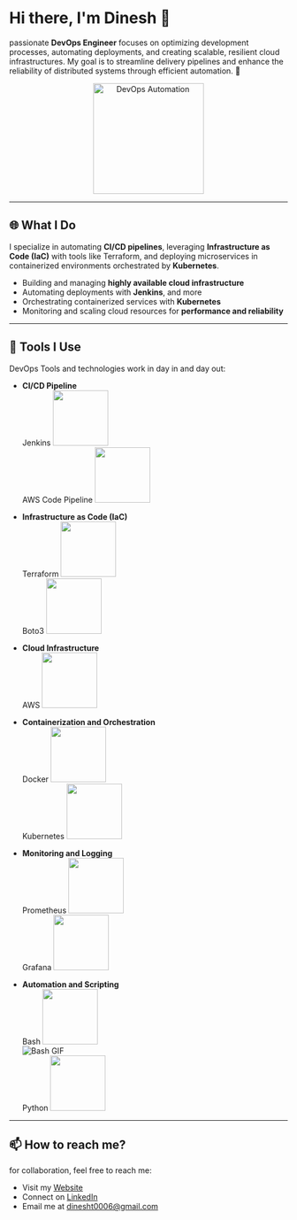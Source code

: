 # Hi there, I'm Dinesh 👋

 passionate **DevOps Engineer** focuses on optimizing development processes, automating deployments, and creating scalable, resilient cloud infrastructures. My goal is to streamline delivery pipelines and enhance the reliability of distributed systems through efficient automation. 🚀


<div align="center">
  <img src="https://media.giphy.com/media/qgQUggAC3Pfv687qPC/giphy.gif" alt="DevOps Automation" width="200" height="200"/>
</div>

---

## 🌐 What I Do

I specialize in automating **CI/CD pipelines**, leveraging **Infrastructure as Code (IaC)** with tools like Terraform, and deploying microservices in containerized environments orchestrated by **Kubernetes**. 

- Building and managing **highly available cloud infrastructure**
- Automating deployments with **Jenkins**, and more
- Orchestrating containerized services with **Kubernetes**
- Monitoring and scaling cloud resources for **performance and reliability**

---

## 🔧 Tools I Use

DevOps Tools and technologies work in day in and day out:

* **CI/CD Pipeline**  
  Jenkins <img src="https://www.jenkins.io/images/logos/jenkins.png" height="100" width="100"/>  
  AWS Code Pipeline <img src="https://d1.awsstatic.com/logos/aws_logo_smile_1200x630.png" height="100" width="100"/>  
  
* **Infrastructure as Code (IaC)**  
  Terraform <img src="https://www.terraform.io/assets/images/press/logo.svg" height="100" width="100"/>  
  Boto3 <img src="https://boto3.amazonaws.com/v1/documentation/api/latest/_static/boto3-logo.png" height="100" width="100"/>  
  
* **Cloud Infrastructure**  
  AWS <img src="https://d1.awsstatic.com/logos/aws_logo_smile_1200x630.png" height="100" width="100"/>  
 
* **Containerization and Orchestration**  
  Docker <img src="https://www.docker.com/wp-content/uploads/2022/03/logo.svg" height="100" width="100"/>   
  Kubernetes <img src="https://kubernetes.io/images/kubernetes_logo_white.svg" height="100" width="100"/>  
 
*  **Monitoring and Logging**  
  Prometheus <img src="https://prometheus.io/assets/prometheus_logo.svg" height="100" width="100"/>  
  Grafana <img src="https://grafana.com/static/assets/img/grafana_icon.svg" height="100" width="100"/>
  
* **Automation and Scripting**  
  Bash <img src="https://upload.wikimedia.org/wikipedia/commons/thumb/1/19/Bash_logo.svg/1200px-Bash_logo.svg.png" height="100" width="100"/>  
  ![Bash GIF](https://media.giphy.com/media/3o7btX4aI2VjQXZFlW/giphy.gif)  
  Python <img src="https://www.python.org/community/logos/python-logo-generic.svg" height="100" width="100"/>  

---


## 📫 How to reach me?

for collaboration, feel free to reach me:

- Visit my [Website]()
- Connect on [LinkedIn](https://www.linkedin.com/in/dinesht-0006-/)
- Email me at [dinesht0006@gmail.com](mailto:dinesht0006@gmail.com)


